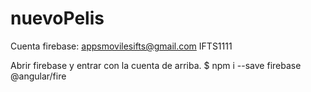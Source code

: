 # nuevoPelis
Cuenta firebase:
appsmovilesifts@gmail.com
IFTS1111

Abrir firebase y entrar con la cuenta de arriba.
$ npm i --save firebase @angular/fire


